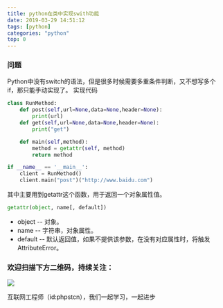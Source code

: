 ```yaml
---
title: python在类中实现swith功能
date: 2019-03-29 14:51:12
tags: [python]
categories: "python"
top: 0
---
```

### 问题
Python中没有switch的语法，但是很多时候需要多重条件判断，又不想写多个if，那只能手动实现了。
实现代码
```python
class RunMethod:
    def post(self,url=None,data=None,header=None):
        print(url)
    def get(self,url=None,data=None,header=None):
        print("get")

    def main(self,method):
        method = getattr(self, method)
        return method

if __name__ == '__main__':
    client = RunMethod()
    client.main("post")("http://www.baidu.com")
```
其中主要用到getattr这个函数，用于返回一个对象属性值。
```python
getattr(object, name[, default])
```
- object -- 对象。
- name -- 字符串，对象属性。
- default -- 默认返回值，如果不提供该参数，在没有对应属性时，将触发 AttributeError。


### 欢迎扫描下方二维码，持续关注：
![](https://user-gold-cdn.xitu.io/2019/3/17/1698b447d75fb9bb?w=258&h=258&f=jpeg&s=28010)

互联网工程师（id:phpstcn），我们一起学习，一起进步
